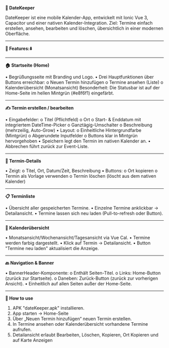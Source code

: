 **📅 DateKeeper**

DateKeeper ist eine mobile Kalender-App, entwickelt mit Ionic Vue 3, Capacitor und einer nativen Kalender-Integration.
Ziel: Termine einfach erstellen, ansehen, bearbeiten und löschen, übersichtlich in einer modernen Oberfläche.
________________________________________
**🚀 Features:⬇️**
________________________________________

**🏠 Startseite (Home)**

•	Begrüßungsseite mit Branding und Logo.
•	Drei Hauptfunktionen über Buttons erreichbar:
o	Neuen Termin hinzufügen
o	Termine ansehen (Liste)
o	Kalenderübersicht (Monatsansicht)
Besonderheit: Die Statusbar ist auf der Home-Seite im hellen Mintgrün (#e8f6f1) eingefärbt.
________________________________________
**✍️ Termin erstellen / bearbeiten**

•	Eingabefelder:
o	Titel (Pflichtfeld)
o	Ort
o	Start- & Enddatum mit integriertem DateTime-Picker
o	Ganztägig-Umschalter
o	Beschreibung (mehrzeilig, Auto-Grow)
•	Layout:
o	Einheitliche Hintergrundfarbe (Mintgrün)
o	Abgerundete Inputfelder
o	Buttons klar in Mintgrün hervorgehoben
•	Speichern legt den Termin im nativen Kalender an.
•	Abbrechen führt zurück zur Event-Liste.
________________________________________
**📖 Termin-Details**

•	Zeigt:
o	Titel, Ort, Datum/Zeit, Beschreibung
•	Buttons:
o	Ort kopieren
o	Termin als Vorlage verwenden
o	Termin löschen (löscht aus dem nativen Kalender)
________________________________________
**📋 Terminliste**

•	Übersicht aller gespeicherten Termine.
•	Einzelne Termine anklickbar → Detailansicht.
•	Termine lassen sich neu laden (Pull-to-refresh oder Button).
________________________________________
**📆 Kalenderübersicht**

•	Monatsansicht/Wochenansicht/Tagesansicht via Vue Cal.
•	Termine werden farbig dargestellt.
•	Klick auf Termin → Detailansicht.
•	Button "Termine neu laden" aktualisiert die Anzeige.
________________________________________
**🔙 Navigation & Banner**

•	BannerHeader-Komponente:
o	Enthält Seiten-Titel.
o	Links: Home-Button (zurück zur Startseite).
o	Daneben: Zurück-Button (zurück zur vorherigen Ansicht).
•	Einheitlich auf allen Seiten außer der Home-Seite.


________________________________________
**📲 How to use**

1.	APK "dateKeeper.apk" installieren.
2.	App starten → Home-Seite
3.	Über „Neuen Termin hinzufügen“ neuen Termin erstellen.
4.	In Termine ansehen oder Kalenderübersicht vorhandene Termine aufrufen.
5.	Detailansicht erlaubt Bearbeiten, Löschen, Kopieren, Ort Kopieren und auf Karte Anzeigen 

